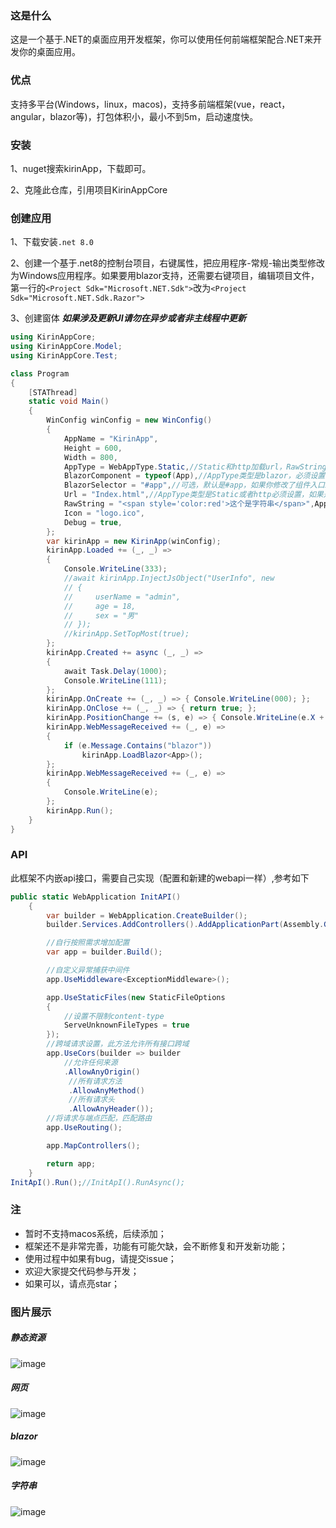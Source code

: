 ### 这是什么
这是一个基于.NET的桌面应用开发框架，你可以使用任何前端框架配合.NET来开发你的桌面应用。

### 优点
支持多平台(Windows，linux，macos)，支持多前端框架(vue，react，angular，blazor等)，打包体积小，最小不到5m，启动速度快。

### 安装
1、nuget搜索kirinApp，下载即可。

2、克隆此仓库，引用项目KirinAppCore

### 创建应用
1、下载安装`.net 8.0`

2、创建一个基于.net8的控制台项目，右键属性，把应用程序-常规-输出类型修改为Windows应用程序。如果要用blazor支持，还需要右键项目，编辑项目文件，第一行的`<Project Sdk="Microsoft.NET.Sdk">`改为`<Project Sdk="Microsoft.NET.Sdk.Razor">`

3、创建窗体 ***如果涉及更新UI请勿在异步或者非主线程中更新***
``` C#
using KirinAppCore;
using KirinAppCore.Model;
using KirinAppCore.Test;

class Program
{
    [STAThread]
    static void Main()
    {
        WinConfig winConfig = new WinConfig()
        {
            AppName = "KirinApp",
            Height = 600,
            Width = 800,
            AppType = WebAppType.Static,//Static和http加载url，RawString加载RawString
            BlazorComponent = typeof(App),//AppType类型是blazor，必须设置
            BlazorSelector = "#app",//可选，默认是#app，如果你修改了组件入口id，则必须设置
            Url = "Index.html",//AppType类型是Static或者http必须设置，如果是http则是一个完整的uri地址，如果是Static则是相对路径（相对于软件根目录）
            RawString = "<span style='color:red'>这个是字符串</span>",AppType类型RawString
            Icon = "logo.ico",
            Debug = true,
        };
        var kirinApp = new KirinApp(winConfig);
        kirinApp.Loaded += (_, _) =>
        {
            Console.WriteLine(333);
            //await kirinApp.InjectJsObject("UserInfo", new
            // {
            //     userName = "admin",
            //     age = 18,
            //     sex = "男"
            // });
            //kirinApp.SetTopMost(true);
        };
        kirinApp.Created += async (_, _) =>
        {
            await Task.Delay(1000);
            Console.WriteLine(111);
        };
        kirinApp.OnCreate += (_, _) => { Console.WriteLine(000); };
        kirinApp.OnClose += (_, _) => { return true; };
        kirinApp.PositionChange += (s, e) => { Console.WriteLine(e.X + ":" + e.Y); };
        kirinApp.WebMessageReceived += (_, e) =>
        {
            if (e.Message.Contains("blazor"))
                kirinApp.LoadBlazor<App>();
        };
        kirinApp.WebMessageReceived += (_, e) =>
        {
            Console.WriteLine(e);
        };
        kirinApp.Run();
    }
}
```
### API
此框架不内嵌api接口，需要自己实现（配置和新建的webapi一样）,参考如下
```C#
public static WebApplication InitAPI()
    {
        var builder = WebApplication.CreateBuilder();
        builder.Services.AddControllers().AddApplicationPart(Assembly.GetExecutingAssembly());//AddApplicationPart(Assembly.GetExecutingAssembly())是为了解决不在api项目调用启用api服务会获取不到接口

        //自行按照需求增加配置
        var app = builder.Build();

        //自定义异常捕获中间件
        app.UseMiddleware<ExceptionMiddleware>();

        app.UseStaticFiles(new StaticFileOptions
        {
            //设置不限制content-type
            ServeUnknownFileTypes = true
        });
        //跨域请求设置，此方法允许所有接口跨域
        app.UseCors(builder => builder
            //允许任何来源
            .AllowAnyOrigin()
             //所有请求方法
             .AllowAnyMethod()
             //所有请求头
             .AllowAnyHeader());
        //将请求与端点匹配，匹配路由
        app.UseRouting();

        app.MapControllers();

        return app;
    }
InitApI().Run();//InitApI().RunAsync();
```
### 注
 - 暂时不支持macos系统，后续添加；
 - 框架还不是非常完善，功能有可能欠缺，会不断修复和开发新功能；
 - 使用过程中如果有bug，请提交issue；
 - 欢迎大家提交代码参与开发；
 - 如果可以，请点亮star；

### 图片展示
##### 静态资源
![image](https://github.com/user-attachments/assets/00a70b0c-a4e9-43f5-afc4-9aa9e2541f40)
##### 网页
![image](https://github.com/user-attachments/assets/7393136f-69d5-49e6-a451-a84ef7027fac)
##### blazor
![image](https://github.com/user-attachments/assets/f7ed8d1b-7125-412f-9ecb-2eb141f0b10a)
##### 字符串
![image](https://github.com/user-attachments/assets/0c9ab315-a68e-4a63-9f41-5030d600aac9)




